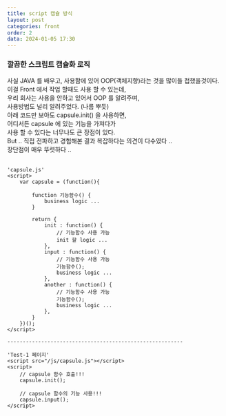 ```yaml
---
title: script 캡슐 방식
layout: post
categories: front
order: 2
data: 2024-01-05 17:30
---
```


### 깔끔한 스크립트 캡슐화 로직

사실 JAVA 를 배우고, 사용함에 있어 OOP(객체지향)라는 것을 많이들 접했을것이다.<br >
이걸 Front 에서 작업 할때도 사용 할 수 있는데,<br >
우리 회사는 사용을 안하고 있어서 OOP 를 알려주며,<br >
사용방법도 널리 알려주었다. (나름 뿌듯)<br >
아래 코드만 보아도 capsule.init() 을 사용하면,<br >
어디서든 capsule 에 있는 기능을 가져다가<br >
사용 할 수 있다는 너무나도 큰 장점이 있다.<br >
But .. 직접 전파하고 경험해본 결과 복잡하다는 의견이 다수였다 ..<br >
장단점이 매우 뚜렷하다 ..<br ><br >

```
'capsule.js'
<script>
    var capsule = (function(){

        function 기능함수() {
            business logic ...
        }
        
        return {
            init : function() {
                // 기능함수 사용 가능
                init 할 logic ...
            },
            input : function() {
                // 기능함수 사용 가능
                기능함수();
                business logic ...
            },
            another : function() {
                // 기능함수 사용 가능
                기능함수();
                business logic ...
            },
        }
    })();
</script>

---------------------------------------------------------

'Test-1 페이지'
<script src="/js/capsule.js"></script>
<script>
    // capsule 함수 호출!!!
    capsule.init();

    // capsule 함수의 기능 사용!!!
    capsule.input();
</script>

```